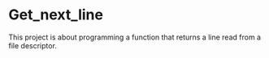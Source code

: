 # Get_next_line
This project is about programming a function that returns a line read from a file descriptor.
